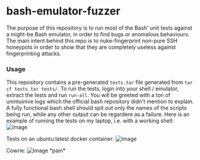 # bash-emulator-fuzzer
The purpose of this repository is to run most of the Bash' unit tests against a might-be Bash emulator, in order to find bugs or anomalous behaviours.
The main intent behind this repo is to nuke-fingerprint non-pure SSH honeypots in order to show that they are completely useless against fingerprinting attacks.

### Usage
This repository contains a pre-generated `tests.tar` file generated from `tar cf tests.tar tests/`.
To run the tests, login into your shell / emulator, extract the tests and run `run-all`.
You will be greeted with a ton of unintuinive logs which the official bash repository didn't mention to explain.
A fully functional bash shell should spit out only the names of the scripts being run, while any other output can be regardere as a failure.
Here is an example of running the tests on my laptop, i.e. with a working shell:
![image](https://github.com/user-attachments/assets/01f5978a-14e1-47a1-b190-a0c9ac80a469)

Tests on an ubuntu:latest docker container:
![image](https://github.com/user-attachments/assets/44aeb303-b0e0-4adf-985e-651ac16385d0)

Cowrie:
![image](https://github.com/user-attachments/assets/a0e5eab8-6209-4990-9601-3a5295a9206c)
\*pain\*

